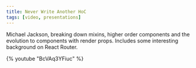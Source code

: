 ```yaml
---
title: Never Write Another HoC
tags: [video, presentations]
---
```


Michael Jackson, breaking down mixins, higher order components and the evolution to components with render props. Includes some
interesting background on React Router.

{% youtube "BcVAq3YFiuc" %}

